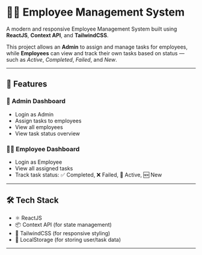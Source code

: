 # 🧑‍💼 Employee Management System

A modern and responsive Employee Management System built using **ReactJS**, **Context API**, and **TailwindCSS**.

This project allows an **Admin** to assign and manage tasks for employees, while **Employees** can view and track their own tasks based on status — such as *Active*, *Completed*, *Failed*, and *New*.

---

## 🚀 Features

### 👑 Admin Dashboard
- Login as Admin
- Assign tasks to employees
- View all employees
- View task status overview

### 🙋‍♂️ Employee Dashboard
- Login as Employee
- View all assigned tasks
- Track task status: ✅ Completed, ❌ Failed, 🔄 Active, 🆕 New

---

## 🛠️ Tech Stack

- ⚛️ ReactJS
- 📦 Context API (for state management)
- 🎨 TailwindCSS (for responsive styling)
- 🧠 LocalStorage (for storing user/task data)

---
